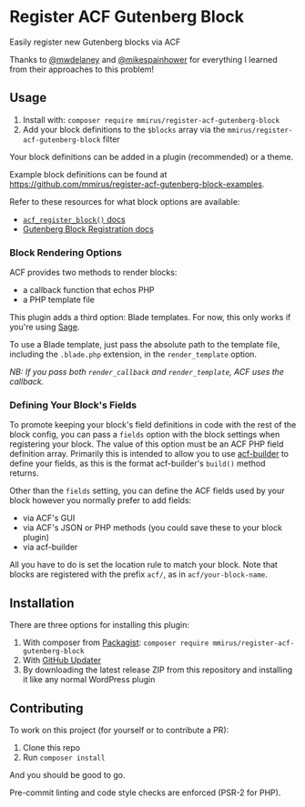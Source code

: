 # Register ACF Gutenberg Block

Easily register new Gutenberg blocks via ACF

Thanks to [@mwdelaney](https://github.com/MWDelaney/) and [@mikespainhower](https://github.com/mikespainhower/) for everything I learned from their approaches to this problem!

## Usage

1. Install with: `composer require mmirus/register-acf-gutenberg-block`
2. Add your block definitions to the `$blocks` array via the `mmirus/register-acf-gutenberg-block` filter

Your block definitions can be added in a plugin (recommended) or a theme.

Example block definitions can be found at https://github.com/mmirus/register-acf-gutenberg-block-examples.

Refer to these resources for what block options are available:

- [`acf_register_block()` docs](https://www.advancedcustomfields.com/resources/acf_register_block/)
- [Gutenberg Block Registration docs](https://wordpress.org/gutenberg/handbook/designers-developers/developers/block-api/block-registration/)

### Block Rendering Options

ACF provides two methods to render blocks:

- a callback function that echos PHP
- a PHP template file

This plugin adds a third option: Blade templates. For now, this only works if you're using [Sage](https:/roots.io/sage/).

To use a Blade template, just pass the absolute path to the template file, including the `.blade.php` extension, in the `render_template` option.

_NB: If you pass both `render_callback` and `render_template`, ACF uses the callback._

### Defining Your Block's Fields

To promote keeping your block's field definitions in code with the rest of the block config, you can pass a `fields` option with the block settings when registering your block. The value of this option must be an ACF PHP field definition array. Primarily this is intended to allow you to use [acf-builder](https://github.com/StoutLogic/acf-builder) to define your fields, as this is the format acf-builder's `build()` method returns.

Other than the `fields` setting, you can define the ACF fields used by your block however you normally prefer to add fields:

- via ACF's GUI
- via ACF's JSON or PHP methods (you could save these to your block plugin)
- via acf-builder

All you have to do is set the location rule to match your block. Note that blocks are registered with the prefix `acf/`, as in `acf/your-block-name`.

## Installation

There are three options for installing this plugin:

1. With composer from [Packagist](https://packagist.org/packages/mmirus/register-acf-gutenberg-block): `composer require mmirus/register-acf-gutenberg-block`
2. With [GitHub Updater](https://github.com/afragen/github-updater)
3. By downloading the latest release ZIP from this repository and installing it like any normal WordPress plugin

## Contributing

To work on this project (for yourself or to contribute a PR):

1. Clone this repo
2. Run `composer install`

And you should be good to go.

Pre-commit linting and code style checks are enforced (PSR-2 for PHP).
